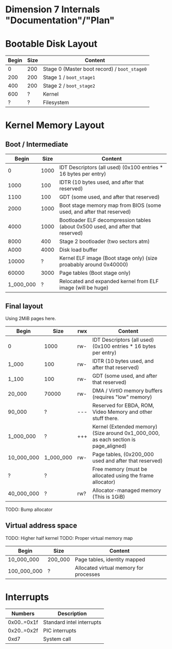 Dimension 7 Internals "Documentation"/"Plan"
============================================

Bootable Disk Layout
====================

Begin | Size  | Content
------|-------|--------
    0 |   200 | Stage 0 (Master boot record) / `boot_stage0`
  200 |   200 | Stage 1 / `boot_stage1`
  400 |   200 | Stage 2 / `boot_stage2`
  600 |     ? | Kernel
    ? |     ? | Filesystem


Kernel Memory Layout
====================

Boot / Intermediate
-------------------

Begin    | Size  | Content
---------|-------|--------
        0|   1000| IDT Descriptors (all used) (0x100 entries * 16 bytes per entry)
     1000|    100| IDTR (10 bytes used, and after that reserved)
     1100|    100| GDT (some used, and after that reserved)
     2000|   1000| Boot stage memory map from BIOS (some used, and after that reserved)
     4000|   1000| Bootloader ELF decompression tables (about 0x500 used, and after that reserved)
     8000|    400| Stage 2 bootloader (two sectors atm)
     A000|   4000| Disk load buffer
    10000|      ?| Kernel ELF image (Boot stage only) (size proabably around 0x40000)
    60000|   3000| Page tables (Boot stage only)
1_000_000|      ?| Relocated and expanded kernel from ELF image (will be huge)

Final layout
------------

Using 2MiB pages here.

Begin      | Size     |rwx| Content
-----------|----------|---|--------
          0|      1000|rw-| IDT Descriptors (all used) (0x100 entries * 16 bytes per entry)
      1_000|       100|rw-| IDTR (10 bytes used, and after that reserved)
      1_100|       100|rw-| GDT (some used, and after that reserved)
     20_000|     70000|rw-| DMA / VirtIO memory buffers (requires "low" memory)
     90_000|         ?|---| Reserved for EBDA, ROM, Video Memory and other stuff there.
  1_000_000|         ?|+++| Kernel (Extended memory) (Size around 0x1_000_000, as each section is page_aligned)
 10_000_000| 1_000_000|rw-| Page tables, (0x200_000 used and after that reserved)
          ?|         ?|   | Free memory (must be allocated using the frame allocator)
 40_000_000|         ?|rw?| Allocator-managed memory (This is 1GiB)

TODO: Bump allocator

Virtual address space
----------------------

TODO: Higher half kernel
TODO: Proper virtual memory map

Begin       | Size    | Content
------------|---------|---------
  10_000_000| 200_000 | Page tables, identity mapped
 100_000_000|       ? | Allocated virtual memory for processes


# Interrupts

Numbers     | Description
------------|-------------
0x00..=0x1f | Standard intel interrupts
0x20..=0x2f | PIC interrupts
0xd7        | System call